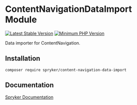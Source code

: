 # ContentNavigationDataImport Module
[![Latest Stable Version](https://poser.pugx.org/spryker/content-navigation-data-import/v/stable.svg)](https://packagist.org/packages/spryker/content-navigation-data-import)
[![Minimum PHP Version](https://img.shields.io/badge/php-%3E%3D%208.0-8892BF.svg)](https://php.net/)

Data importer for ContentNavigation.

## Installation

```
composer require spryker/content-navigation-data-import
```

## Documentation

[Spryker Documentation](https://docs.spryker.com)
